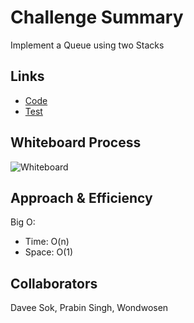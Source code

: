 # Challenge Summary
<!-- Description of the challenge -->
Implement a Queue using two Stacks

## Links

  - [Code](python/stacks_queue_pseudo/stack_queue_pseudo.py)
  - [Test](python/tests/test_stack_queue_pseudo.py)

## Whiteboard Process
<!-- Embedded whiteboard image -->
![Whiteboard](assets/Challenge11.jpg)

## Approach & Efficiency
<!-- What approach did you take? Why? What is the Big O space/time for this approach? -->
Big O:

  - Time: O(n)
  - Space: O(1)

## Collaborators
<!-- List all collaborators and credits -->
Davee Sok, Prabin Singh, Wondwosen
